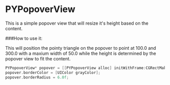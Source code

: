 PYPopoverView
=============

This is a simple popover view that will resize it's height based on the content.

###How to use it:

This will position the pointy triangle on the popover to point at 100.0 and 300.0 with a maxium width of 50.0 while the height is determined by the popover view to fit the content.

```objective-c
PYPopoverView* popover = [[PYPopoverView alloc] initWithFrame:CGRectMake(100, 300, 50, 0) andText:@"I am a popover :)"];
popover.borderColor = [UIColor grayColor];
popover.borderRadius = 6.0f;
```
